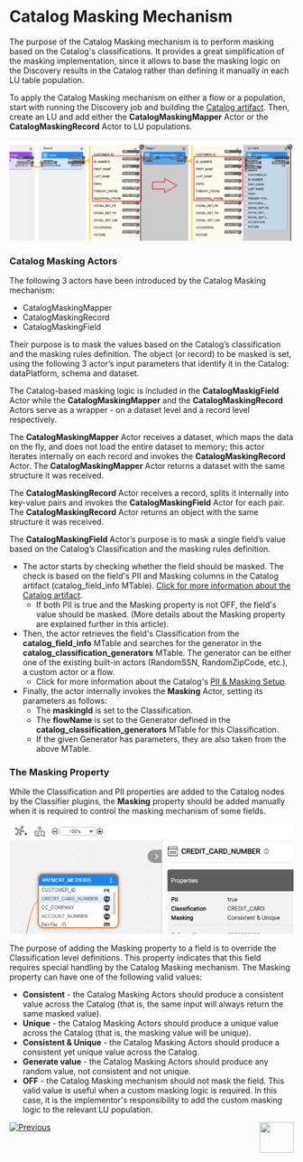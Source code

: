 <web>

# Catalog Masking Mechanism

The purpose of the Catalog Masking mechanism is to perform masking based on the Catalog's classifications. It provides a great simplification of the masking implementation, since it allows to base the masking logic on the Discovery results in the Catalog rather than defining it manually in each LU table population. 

To apply the Catalog Masking mechanism on either a flow or a population, start with running the Discovery job and building the [Catalog artifact](09_build_artifacts.md). Then, create an LU and add either the **CatalogMaskingMapper** Actor or the **CatalogMaskingRecord** Actor to LU populations.

<img src="images/population_with_masking.png" style="zoom:80%;" />

### Catalog Masking Actors

The following 3 actors have been introduced by the Catalog Masking mechanism: 

* CatalogMaskingMapper
* CatalogMaskingRecord
* CatalogMaskingField

Their purpose is to mask the values based on the Catalog’s classification and the masking rules definition. The object (or record) to be masked is set, using the following 3 actor’s input parameters that identify it in the Catalog: dataPlatform, schema and dataset.

The Catalog-based masking logic is included in the **CatalogMaskigField** Actor while the **CatalogMaskingMapper** and the **CatalogMaskingRecord** Actors serve as a wrapper - on a dataset level and a record level respectively.

The **CatalogMaskingMapper** Actor receives a dataset, which maps the data on the fly, and does not load the entire dataset to memory; this actor iterates internally on each record and invokes the **CatalogMaskingRecord** Actor. The **CatalogMaskingMapper** Actor returns a dataset with the same structure it was received.

The **CatalogMaskingRecord** Actor receives a record, splits it internally into key-value pairs and invokes the **CatalogMaskingField** Actor for each pair. The **CatalogMaskingRecord** Actor returns an object with the same structure it was received.

The **CatalogMaskingField** Actor’s purpose is to mask a single field’s value based on the Catalog’s Classification and the masking rules definition. 
* The actor starts by checking whether the field should be masked. The check is based on the field's PII and Masking columns in the Catalog artifact (catalog_field_info MTable). [Click for more information about the Catalog artifact](09_build_artifacts.md).
  * If both PII is true and the Masking property is not OFF, the field's value should be masked. (More details about the Masking property are explained further in this article).
* Then, the actor retrieves the field's Classification from the **catalog_field_info** MTable and searches for the generator in the **catalog_classification_generators** MTable. The generator can be either one of the existing built-in actors (RandomSSN, RandomZipCode, etc.), a custom actor or a flow.
  * Click for more information about the Catalog's [PII & Masking Setup](10_catalog_settings.md#classifier-pii--masking-setup).
* Finally, the actor internally invokes the **Masking** Actor, setting its parameters as follows:
  * The **maskingId** is set to the Classification.
  * The **flowName** is set to the Generator defined in the **catalog_classification_generators** MTable for this Classification.
  * If the given Generator has parameters, they are also taken from the above MTable.

### The Masking Property

While the Classification and PII properties are added to the Catalog nodes by the Classifier plugins, the **Masking** property should be added manually when it is required to control the masking mechanism of some fields. 

<img src="images/masking_prop.png" style="zoom:80%;" />

The purpose of adding the Masking property to a field is to override the Classification level definitions. This property indicates that this field requires special handling by the Catalog Masking mechanism. The Masking property can have one of the following valid values:

* **Consistent** - the Catalog Masking Actors should produce a consistent value across the Catalog (that is, the same input will always return the same masked value).
* **Unique** - the Catalog Masking Actors should produce a unique value across the Catalog (that is, the masking value will be unique).
* **Consistent & Unique** - the Catalog Masking Actors should produce a consistent yet unique value across the Catalog.
* **Generate value** - the Catalog Masking Actors should produce any random value, not consistent and not unique. 
* **OFF** - the Catalog Masking mechanism should not mask the field. This valid value is useful when a custom masking logic is required. In this case, it is the implementor's responsibility to add the custom masking logic to the relevant LU population.





[![Previous](/articles/images/Previous.png)](10_catalog_settings.md)[<img align="right" width="60" height="54" src="/articles/images/Next.png">](12_discovery_monitor.md) 

</web>





